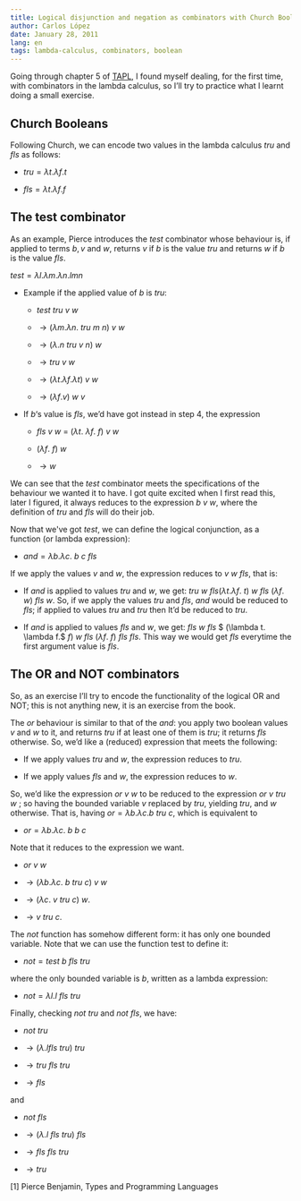 ```yaml
---
title: Logical disjunction and negation as combinators with Church Booleans
author: Carlos López
date: January 28, 2011
lang: en
tags: lambda-calculus, combinators, boolean
---
```


Going through chapter 5 of [TAPL](http://www.cis.upenn.edu/~bcpierce/tapl/ "TAPL"), I found myself dealing, for the first time, with combinators in the lambda calculus, so I’ll try to practice what I learnt doing a small exercise.

Church Booleans
---

Following Church, we can encode two values in the lambda calculus $tru$ and $fls$ as follows:

 * $tru = \lambda t. λf. t$

 * $fls = \lambda t. \lambda f. f$

The test combinator
---

As an example, Pierce introduces the $test$ combinator whose behaviour is, if applied to terms $b,v$ and $w$, returns $v$ if $b$ is the value $tru$ and returns $w$ if $b$ is the value $fls$.

$test = \lambda l. \lambda m. \lambda n. l m n$

 * Example if the applied value of $b$ is $tru$:

    * $test$ $tru$ $v$ $w$
    
    * $\rightarrow (\lambda m. \lambda n.$ $tru$ $m$ $n)$ $v$ $w$

    * $\rightarrow (\lambda .n$ $tru$ $v$ $n)$ $w$

    * $\rightarrow tru$ $v$ $w$

    * $\rightarrow (\lambda t. \lambda f. \lambda t)$ $v$ $w$

    * $\rightarrow (\lambda f. v)$ $w$ $v$

 * If $b$‘s value is $fls$, we’d have got instead in step 4, the expression

    * $fls$ $v$ $w$ = $(\lambda t.$ $\lambda f.$ $f)$ $v$ $w$
    
    * $(\lambda f.$ $f)$ $w$

    * $\rightarrow w$

We can see that the $test$ combinator meets the specifications of the behaviour we wanted it to have. I got quite excited when I first read this, later I figured, it always reduces to the expression $b$ $v$ $w$, where the definition of $tru$ and $fls$ will do their job.

Now that we've got $test$, we can define the logical conjunction, as a function (or lambda expression):

 * $and = \lambda b. \lambda c.$ $b$ $c$ $fls$

If we apply the values $v$ and $w$, the expression reduces to $v$ $w$ $fls$, that is:

 * If $and$ is applied to values $tru$ and $w$, we get: $tru$ $w$ $fls  (\lambda t. \lambda f.$ $t)$ $w$ $fls$  $(\lambda f.$ $w)$ $fls$ $w$. So, if we apply the values $tru$ and $fls$, $and$ would be reduced to $fls$; if applied to values $tru$ and $tru$ then It’d be reduced to $tru$. 

 * If $and$ is applied to values $fls$ and $w$, we get: $fls$ $w$ $fls$ $ (\lambda t. \lambda f.$ $f)$ $w$ $fls$ $(\lambda f.$ $f)$ $fls$ $fls$. This way we would get $fls$ everytime the first argument value is $fls$.

The OR and NOT combinators
------

So, as an exercise I’ll try to encode the functionality of the logical OR and NOT; this is not anything new, it is an exercise from the book.

The $or$ behaviour is similar to that of the $and$: you apply two boolean values $v$ and $w$ to it, and returns $tru$ if at least one of them is $tru$; it returns $fls$ otherwise. So, we’d like a (reduced) expression that meets the following:

   * If we apply values $tru$ and $w$, the expression reduces to $tru$.

   * If we apply values $fls$ and $w$, the expression reduces to $w$.

So, we’d like the expression $or$ $v$ $w$ to be reduced to the expression $or$ $v$ $tru$ $w$ ; so having the bounded variable $v$ replaced by $tru$, yielding $tru$, and $w$ otherwise. That is, having $or = \lambda b. \lambda c. b$ $tru$ $c$, which is equivalent to

  * $or = \lambda b. \lambda c.$ $b$ $b$ $c$

Note that it reduces to the expression we want.

  * $or$ $v$ $w$

  * $\rightarrow (\lambda b. \lambda c.$ $b$ $tru$ $c)$ $v$ $w$

  * $\rightarrow (\lambda c.$ $v$ $tru$ $c)$ $w$.

  * $\rightarrow v$ $tru$ $c$.

The $not$ function has somehow different form: it has only one bounded variable. Note that we can use the function test to define it:

  * $not = test$ $b$ $fls$ $tru$

where the only bounded variable is $b$, written as a lambda expression:

  * $not = \lambda l. l$ $fls$ $tru$

Finally, checking $not$ $tru$ and $not$ $fls$, we have:

  * $not$ $tru$

  * $\rightarrow (\lambda . l fls$ $tru)$ $tru$

  * $\rightarrow tru$ $fls$ $tru$

  * $\rightarrow fls$

and

  * $not$ $fls$

  * $\rightarrow (\lambda . l$ $fls$ $tru)$ $fls$

  * $\rightarrow fls$ $fls$ $tru$
 
  * $\rightarrow tru$
 
[1] Pierce Benjamin, Types and Programming Languages
